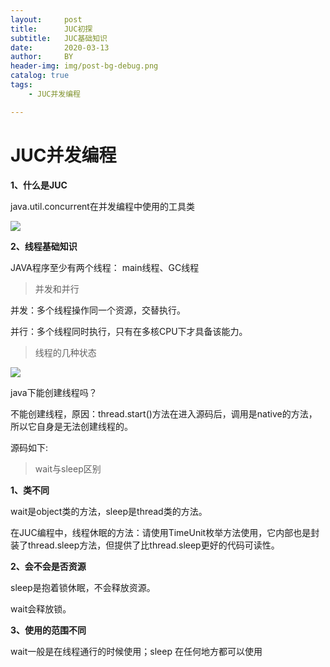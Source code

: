 ```yaml
---
layout:     post
title:      JUC初探
subtitle:   JUC基础知识
date:       2020-03-13
author:     BY
header-img: img/post-bg-debug.png
catalog: true
tags:
    - JUC并发编程

---
```


# **JUC并发编程**

**1、什么是JUC**

java.util.concurrent在并发编程中使用的工具类

![](https://tva1.sinaimg.cn/large/00831rSTgy1gcssfqxqeqj30b4034dg1.jpg)

**2、线程基础知识**

JAVA程序至少有两个线程： main线程、GC线程

> 并发和并行 

并发：多个线程操作同一个资源，交替执行。

并行：多个线程同时执行，只有在多核CPU下才具备该能力。

> 线程的几种状态

![](https://tva1.sinaimg.cn/large/00831rSTgy1gcssnf20caj31040jktd1.jpg)

java下能创建线程吗？

不能创建线程，原因：thread.start()方法在进入源码后，调用是native的方法，所以它自身是无法创建线程的。

源码如下:





>wait与sleep区别

**1、类不同**

wait是object类的方法，sleep是thread类的方法。

在JUC编程中，线程休眠的方法：请使用TimeUnit枚举方法使用，它内部也是封装了thread.sleep方法，但提供了比thread.sleep更好的代码可读性。

**2、会不会是否资源**

sleep是抱着锁休眠，不会释放资源。

wait会释放锁。

**3、使用的范围不同**

wait一般是在线程通行的时候使用；sleep 在任何地方都可以使用

